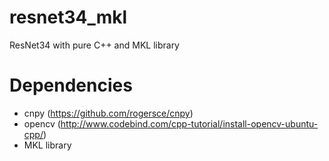 # resnet34_mkl
ResNet34 with pure C++ and MKL library

# Dependencies
- cnpy (https://github.com/rogersce/cnpy)
- opencv (http://www.codebind.com/cpp-tutorial/install-opencv-ubuntu-cpp/)
- MKL library 
